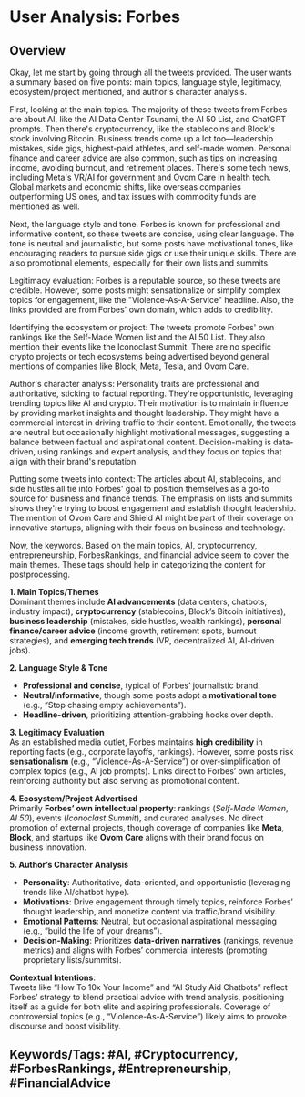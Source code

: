 # User Analysis: Forbes

## Overview

<think>
Okay, let me start by going through all the tweets provided. The user wants a summary based on five points: main topics, language style, legitimacy, ecosystem/project mentioned, and author's character analysis.

First, looking at the main topics. The majority of these tweets from Forbes are about AI, like the AI Data Center Tsunami, the AI 50 List, and ChatGPT prompts. Then there's cryptocurrency, like the stablecoins and Block's stock involving Bitcoin. Business trends come up a lot too—leadership mistakes, side gigs, highest-paid athletes, and self-made women. Personal finance and career advice are also common, such as tips on increasing income, avoiding burnout, and retirement places. There's some tech news, including Meta's VR/AI for government and Ovom Care in health tech. Global markets and economic shifts, like overseas companies outperforming US ones, and tax issues with commodity funds are mentioned as well.

Next, the language style and tone. Forbes is known for professional and informative content, so these tweets are concise, using clear language. The tone is neutral and journalistic, but some posts have motivational tones, like encouraging readers to pursue side gigs or use their unique skills. There are also promotional elements, especially for their own lists and summits.

Legitimacy evaluation: Forbes is a reputable source, so these tweets are credible. However, some posts might sensationalize or simplify complex topics for engagement, like the "Violence-As-A-Service" headline. Also, the links provided are from Forbes' own domain, which adds to credibility.

Identifying the ecosystem or project: The tweets promote Forbes' own rankings like the Self-Made Women list and the AI 50 List. They also mention their events like the Iconoclast Summit. There are no specific crypto projects or tech ecosystems being advertised beyond general mentions of companies like Block, Meta, Tesla, and Ovom Care.

Author's character analysis: Personality traits are professional and authoritative, sticking to factual reporting. They're opportunistic, leveraging trending topics like AI and crypto. Their motivation is to maintain influence by providing market insights and thought leadership. They might have a commercial interest in driving traffic to their content. Emotionally, the tweets are neutral but occasionally highlight motivational messages, suggesting a balance between factual and aspirational content. Decision-making is data-driven, using rankings and expert analysis, and they focus on topics that align with their brand's reputation.

Putting some tweets into context: The articles about AI, stablecoins, and side hustles all tie into Forbes' goal to position themselves as a go-to source for business and finance trends. The emphasis on lists and summits shows they're trying to boost engagement and establish thought leadership. The mention of Ovom Care and Shield AI might be part of their coverage on innovative startups, aligning with their focus on business and technology.

Now, the keywords. Based on the main topics, AI, cryptocurrency, entrepreneurship, ForbesRankings, and financial advice seem to cover the main themes. These tags should help in categorizing the content for postprocessing.
</think>

**1. Main Topics/Themes**  
Dominant themes include **AI advancements** (data centers, chatbots, industry impact), **cryptocurrency** (stablecoins, Block’s Bitcoin initiatives), **business leadership** (mistakes, side hustles, wealth rankings), **personal finance/career advice** (income growth, retirement spots, burnout strategies), and **emerging tech trends** (VR, decentralized AI, AI-driven jobs).  

**2. Language Style & Tone**  
- **Professional and concise**, typical of Forbes’ journalistic brand.  
- **Neutral/informative**, though some posts adopt a **motivational tone** (e.g., “Stop chasing empty achievements”).  
- **Headline-driven**, prioritizing attention-grabbing hooks over depth.  

**3. Legitimacy Evaluation**  
As an established media outlet, Forbes maintains **high credibility** in reporting facts (e.g., corporate layoffs, rankings). However, some posts risk **sensationalism** (e.g., “Violence-As-A-Service”) or over-simplification of complex topics (e.g., AI job prompts). Links direct to Forbes’ own articles, reinforcing authority but also serving as promotional content.  

**4. Ecosystem/Project Advertised**  
Primarily **Forbes’ own intellectual property**: rankings (*Self-Made Women*, *AI 50*), events (*Iconoclast Summit*), and curated analyses. No direct promotion of external projects, though coverage of companies like **Meta**, **Block**, and startups like **Ovom Care** aligns with their brand focus on business innovation.  

**5. Author’s Character Analysis**  
- **Personality**: Authoritative, data-oriented, and opportunistic (leveraging trends like AI/chatbot hype).  
- **Motivations**: Drive engagement through timely topics, reinforce Forbes’ thought leadership, and monetize content via traffic/brand visibility.  
- **Emotional Patterns**: Neutral, but occasional aspirational messaging (e.g., “build the life of your dreams”).  
- **Decision-Making**: Prioritizes **data-driven narratives** (rankings, revenue metrics) and aligns with Forbes’ commercial interests (promoting proprietary lists/summits).  

**Contextual Intentions**:  
Tweets like “How To 10x Your Income” and “AI Study Aid Chatbots” reflect Forbes’ strategy to blend practical advice with trend analysis, positioning itself as a guide for both elite and aspiring professionals. Coverage of controversial topics (e.g., “Violence-As-A-Service”) likely aims to provoke discourse and boost visibility.  

**Keywords/Tags**: #AI, #Cryptocurrency, #ForbesRankings, #Entrepreneurship, #FinancialAdvice
---
